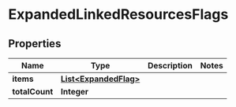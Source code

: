 

# ExpandedLinkedResourcesFlags


## Properties

| Name | Type | Description | Notes |
|------------ | ------------- | ------------- | -------------|
|**items** | [**List&lt;ExpandedFlag&gt;**](ExpandedFlag.md) |  |  |
|**totalCount** | **Integer** |  |  |



